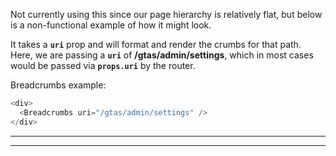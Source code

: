 <!--
 All GTAS code is Copyright 2016, The Department of Homeland Security (DHS), U.S. Customs and Border Protection (CBP).

 Please see license.txt for details.
-->

Not currently using this since our page hierarchy is relatively flat, but
below is a non-functional example of how it might look.

It takes a **`uri`** prop and will format and render the crumbs for that path. Here, we are passing a **`uri`** of **/gtas/admin/settings**, which in most cases would be passed via **`props.uri`** by the router.

Breadcrumbs example:

```js
<div>
  <Breadcrumbs uri="/gtas/admin/settings" />
</div>
```

---

---
